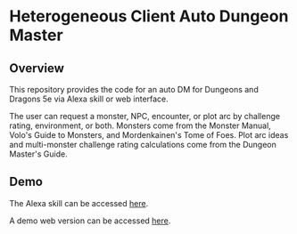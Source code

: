 # Heterogeneous Client Auto Dungeon Master

## Overview

This repository provides the code for an auto DM for Dungeons and Dragons 5e via Alexa skill or web interface.

The user can request a monster, NPC, encounter, or plot arc by challenge rating, environment, or both. Monsters come from the Monster Manual, Volo's Guide to Monsters, and Mordenkainen's Tome of Foes. Plot arc ideas and multi-monster
challenge rating calculations come from the Dungeon Master's Guide.

## Demo

The Alexa skill can be accessed [here](https://www.amazon.com/Jeremy-L-Thompson-Auto-Master/dp/B07QFVN96G/ref=sr_1_1?keywords=auto+game+master&qid=1555011836&s=digital-skills&sr=1-1-catcorr).

A demo web version can be accessed [here](https://jeremylt.github.io/autoDMWebsite/).

